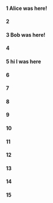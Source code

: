#### 1 Alice was here!
#### 2
#### 3 Bob was here!
#### 4
#### 5 hi I was here
#### 6
#### 7
#### 8
#### 9
#### 10
#### 11
#### 12
#### 13
#### 14
#### 15